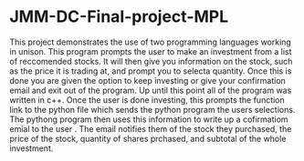 # JMM-DC-Final-project-MPL

This project demonstrates the use of two programming languages working in unison. This program prompts the user to make an investment from a list of reccomended stocks. It will then give you information on the stock, such as the price it is trading at, and prompt you to selecta quantity. Once this is done you are given the option to keep investing or give your confirmation email and exit out of the program. Up until this point all of the program was written in c++. Once the user is done investing, this prompts the function link to the python file which sends the python program the users selections. The pythong program then uses this information to write up a cofirmatiom emial to the user . The email notifies them of the stock they purchased, the price of the stock, quantity of shares prchased, and subtotal of the whole investment.

